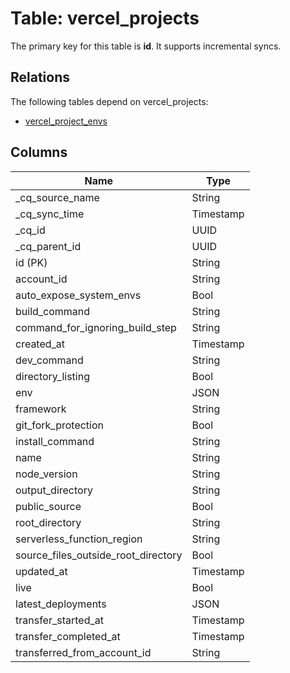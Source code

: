 # Table: vercel_projects

The primary key for this table is **id**.
It supports incremental syncs.
## Relations

The following tables depend on vercel_projects:
  - [vercel_project_envs](vercel_project_envs)

## Columns

| Name          | Type          |
| ------------- | ------------- |
|_cq_source_name|String|
|_cq_sync_time|Timestamp|
|_cq_id|UUID|
|_cq_parent_id|UUID|
|id (PK)|String|
|account_id|String|
|auto_expose_system_envs|Bool|
|build_command|String|
|command_for_ignoring_build_step|String|
|created_at|Timestamp|
|dev_command|String|
|directory_listing|Bool|
|env|JSON|
|framework|String|
|git_fork_protection|Bool|
|install_command|String|
|name|String|
|node_version|String|
|output_directory|String|
|public_source|Bool|
|root_directory|String|
|serverless_function_region|String|
|source_files_outside_root_directory|Bool|
|updated_at|Timestamp|
|live|Bool|
|latest_deployments|JSON|
|transfer_started_at|Timestamp|
|transfer_completed_at|Timestamp|
|transferred_from_account_id|String|